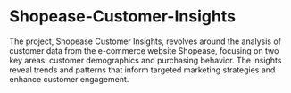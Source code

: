 # Shopease-Customer-Insights
The project, Shopease Customer Insights, revolves around the analysis of customer data from the e-commerce website Shopease, focusing on two key areas: customer demographics and purchasing behavior. The insights reveal trends and patterns that inform targeted marketing strategies and enhance customer engagement.
